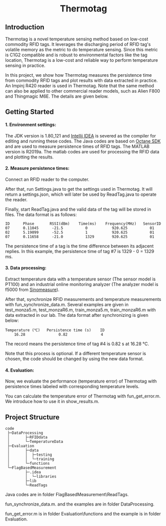  
<h1 align="center">Thermotag</h1>
 
 
## Introduction
Thermotag is a novel temperature sensing method based on low-cost commodity RFID tags. It leverages the discharging period of RFID tag's volatile memory as the metric to do temperature sensing. Since this metric is C1G2 compatible and is robust to environmental factors like the tag location, Thermotag is a low-cost and reliable way to perform temperature sensing in practice.
 
In this project, we show how Thermotag measures the persistence time from commodity RFID tags and plot results with data extracted in practice. An Impinj R420 reader is used in Thermotag. Note that the same method can also be applied to other commercial reader models, such as Alien F800 and Thingmagic M6E. The details are given below.   
 
## Getting Started
#### 1. Environment settings:
 The JDK version is 1.80\_121 and [Intellij IDEA](https://www.jetbrains.com/idea/) is severed as the compiler for editing and running these codes. The Java codes are based on [Octane SDK](https://support.impinj.com/hc/en-us/articles/202755268-Octane-SDK?_ga=2.2128496.1151575669.1621242414-348232292.1593868628) and are used to measure persistence times of RFID tags. The MATLAB version is R2019a. The matlab codes are used for processing the RFID data and plotting the results.
 
#### 2. Measure persistence times:
Connect an RFID reader to the computer.
 
After that, run Settings.java to get the settings used in Thermotag. It will return a settings.json, which will later be used by ReadTag.java to operate the reader.
 
Finally, start ReadTag.java and the valid data of the tag will be stored in files. The data format is as follows:

    ID      Phase       RSSI(dBm)    Time(ms)    Frequency(MHz)   SensorID 
    07      0.11045      -21.5          0         	920.625          01 
    02      5.19099      -52.5          1         	920.625          01 
    07      0.11658      -21.0          1329      	920.625          01  
 
The persistence time of a tag is the time difference between its adjacent replies. In this example, the persistence time of tag #7 is 1329 - 0 = 1329 ms.
 
#### 3. Data processing:
Extract temperature data with a temperature sensor (The sensor model is PT100) and an industrial online monitoring analyzer (The analyzer model is f5000 from [Sinomeasure](https://sinomeasure.en.alibaba.com/)). 
 
After that, synchronize RFID measurements and temperature measurements with fun\_synchronize\_data.m. Several examples are given in test\_monza5.m, test\_monzaR6.m, train\_monza5.m, train\_monzaR6.m with data extracted in our lab. The data format after synchronizing is given below:

    Temperature (℃)   Persistence time (s)    ID
        16.28             	0.82               4  
   	  
The record means the persistence time of tag #4 is 0.82 s at 16.28 ℃.
 
Note that this process is optional. If a different temperature sensor is chosen, the code should be changed by using the new data format.
 
#### 4. Evaluation:
Now, we evaluate the performance (temperature error) of Thermotag with persistence times labeled with corresponding temperature levels.
 
You can calculate the temperature error of Thermotag with fun\_get\_error.m. We introduce how to use it in show\_results.m.  
 
## Project Structure 
    code
     ├─DataProcessing
     │       ├─RFIDdata  
     │       └─TemperatureData  
     ├─Evaluation
     │       ├─data  
     │       │  ├─testing  
     │       │  └─training  
     │       └─functions  
     └─FlagBasedMeasurement
             ├─.idea
             │  └─libraries  
             ├─lib
             └─ReadTags 
Java codes are in folder FlagBasedMeasurement\ReadTags.

fun\_synchronize\_data.m. and the examples are in folder DataProcessing.

fun\_get\_error.m is in folder Evaluation\functions and the example is in folder Evaluation.

